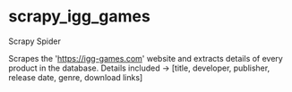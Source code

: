 # scrapy_igg_games
Scrapy Spider

Scrapes the 'https://igg-games.com' website and extracts details of every product in the database.
Details included -> [title, developer, publisher, release date, genre, download links]
